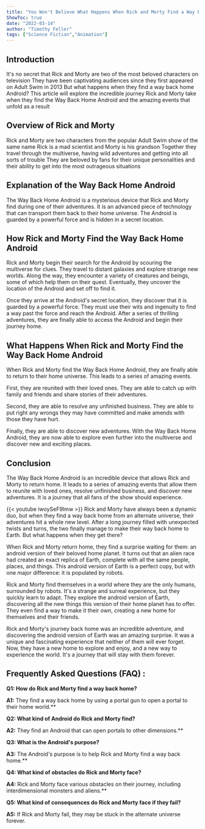 ```yaml
---
title: "You Won't Believe What Happens When Rick and Morty Find a Way Back Home Android!"
ShowToc: true 
date: "2022-03-14"
author: "Timothy Feller" 
tags: ["Science Fiction","Animation"]
---
```

## Introduction
It's no secret that Rick and Morty are two of the most beloved characters on television They have been captivating audiences since they first appeared on Adult Swim in 2013 But what happens when they find a way back home Android? This article will explore the incredible journey Rick and Morty take when they find the Way Back Home Android and the amazing events that unfold as a result

## Overview of Rick and Morty
Rick and Morty are two characters from the popular Adult Swim show of the same name Rick is a mad scientist and Morty is his grandson Together they travel through the multiverse, having wild adventures and getting into all sorts of trouble They are beloved by fans for their unique personalities and their ability to get into the most outrageous situations 

## Explanation of the Way Back Home Android
The Way Back Home Android is a mysterious device that Rick and Morty find during one of their adventures. It is an advanced piece of technology that can transport them back to their home universe. The Android is guarded by a powerful force and is hidden in a secret location.

## How Rick and Morty Find the Way Back Home Android
Rick and Morty begin their search for the Android by scouring the multiverse for clues. They travel to distant galaxies and explore strange new worlds. Along the way, they encounter a variety of creatures and beings, some of which help them on their quest. Eventually, they uncover the location of the Android and set off to find it.

Once they arrive at the Android's secret location, they discover that it is guarded by a powerful force. They must use their wits and ingenuity to find a way past the force and reach the Android. After a series of thrilling adventures, they are finally able to access the Android and begin their journey home.

## What Happens When Rick and Morty Find the Way Back Home Android
When Rick and Morty find the Way Back Home Android, they are finally able to return to their home universe. This leads to a series of amazing events. 

First, they are reunited with their loved ones. They are able to catch up with family and friends and share stories of their adventures. 

Second, they are able to resolve any unfinished business. They are able to put right any wrongs they may have committed and make amends with those they have hurt. 

Finally, they are able to discover new adventures. With the Way Back Home Android, they are now able to explore even further into the multiverse and discover new and exciting places. 

## Conclusion
The Way Back Home Android is an incredible device that allows Rick and Morty to return home. It leads to a series of amazing events that allow them to reunite with loved ones, resolve unfinished business, and discover new adventures. It is a journey that all fans of the show should experience.

{{< youtube iwoySeF9Imw >}} 
Rick and Morty have always been a dynamic duo, but when they find a way back home from an alternate universe, their adventures hit a whole new level. After a long journey filled with unexpected twists and turns, the two finally manage to make their way back home to Earth. But what happens when they get there? 

When Rick and Morty return home, they find a surprise waiting for them: an android version of their beloved home planet. It turns out that an alien race had created an exact replica of Earth, complete with all the same people, places, and things. This android version of Earth is a perfect copy, but with one major difference: it is populated by robots. 

Rick and Morty find themselves in a world where they are the only humans, surrounded by robots. It's a strange and surreal experience, but they quickly learn to adapt. They explore the android version of Earth, discovering all the new things this version of their home planet has to offer. They even find a way to make it their own, creating a new home for themselves and their friends. 

Rick and Morty's journey back home was an incredible adventure, and discovering the android version of Earth was an amazing surprise. It was a unique and fascinating experience that neither of them will ever forget. Now, they have a new home to explore and enjoy, and a new way to experience the world. It's a journey that will stay with them forever.

## Frequently Asked Questions (FAQ) :
**Q1: How do Rick and Morty find a way back home?**

**A1:** They find a way back home by using a portal gun to open a portal to their home world.**

**Q2: What kind of Android do Rick and Morty find?**

**A2:** They find an Android that can open portals to other dimensions.**

**Q3: What is the Android's purpose?**

**A3:** The Android's purpose is to help Rick and Morty find a way back home.**

**Q4: What kind of obstacles do Rick and Morty face?**

**A4:** Rick and Morty face various obstacles on their journey, including interdimensional monsters and aliens.**

**Q5: What kind of consequences do Rick and Morty face if they fail?**

**A5:** If Rick and Morty fail, they may be stuck in the alternate universe forever.



